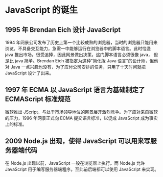 # JavaScript 的诞生

## 1995 年 Brendan Eich 设计 JavaScript

1994 年网景公司发布了历史上第一个比较成熟的浏览器，当时的浏览器只能用来浏览，不具备交互能力，急需一中能够运行在浏览器中的脚本语言。此时恰逢 java 推出市场，很受追捧，因此网景做出决策，这门脚本语言必须很像 java， 但是比 java 简单。Brendan Eich 被指定为这种"简化版 Java 语言"的设计师，但他对 Java 一点兴趣也没有，为了应付公司安排的任务，只用了十天时间就把 JavaScript 设计了出来。

## 1997 年 ECMA 以 JavaScript 语言为基础制定了 ECMAScript 标准规范

微软推出 JScript，与处于市场领导地位的网景展开激烈竞争。为了应对来自微软的压力，1996 年网景正式向 ECMA 提交语言标准，以促成 JavaScript 成为事实上的标准。

## 2009 Node.js 出现，使得 JavaScript 可以用来写服务器端代码

在 Node.js 出现以前，JavaScript 一般在浏览器上执行。而 Node.js 允许 JavaScript 用于编写服务器端程序。至此前后端都可以使用 JavaScript 来实现。
